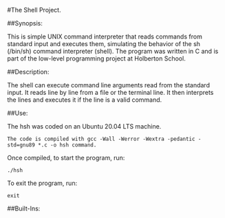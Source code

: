 #The Shell Project.

##Synopsis:

This is simple UNIX command interpreter that reads commands from standard input and executes them, simulating the behavior of the sh (/bin/sh) command interpreter (shell).
The program was written in C and is part of the low-level programming project at Holberton School.

##Description:

The shell can execute command line arguments read from the standard input. It reads line by line from a file or the terminal line. It then interprets the lines and executes it if the line is a valid command.

##Use:

The hsh was coded on an Ubuntu 20.04 LTS machine.
```
The code is compiled with gcc -Wall -Werror -Wextra -pedantic -std=gnu89 *.c -o hsh command.
```
Once compiled, to start the program, run:
```
./hsh
```
To exit the program, run:
```
exit
```
##Built-Ins:
